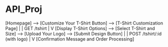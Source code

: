 # API_Proj

[Homepage] --> [Customize Your T-Shirt Button] --> [T-Shirt Customization Page]
            |
            | 
        GET /tshirt
            |
            V
   [Display T-Shirt Options] --> [Select T-Shirt and Size] --> [Upload Your Logo] --> [Submit Design Button]
            |
            | 
        POST /tshirt/:id (with logo)
            |
            V
   [Confirmation Message and Order Processing]
